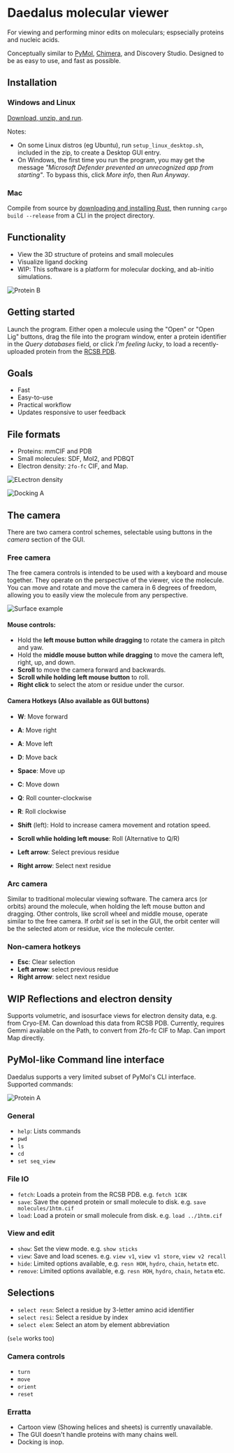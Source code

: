# Daedalus molecular viewer

[//]: # ([![Crate]&#40;https://img.shields.io/crates/v/daedalus.svg&#41;]&#40;https://crates.io/crates/daedalus&#41;)

For viewing and performing minor edits on moleculars; espsecially proteins and nucleic acids.

Conceptually similar to [PyMol](https://www.pymol.org/), [Chimera](https://www.cgl.ucsf.edu/chimera/), and Discovery Studio.
Designed to be as easy to use, and fast as possible.


## Installation

### Windows and Linux
[Download, unzip, and run](https://github.com/David-OConnor/daedalus/releases).


Notes:
- On some Linux distros (eg Ubuntu), run `setup_linux_desktop.sh`, included in the zip, to create a Desktop GUI entry.
- On Windows, the first time you run the program, you may get the message *"Microsoft Defender prevented an unrecognized app from starting"*. To bypass this, click *More info*, then *Run Anyway*.

### Mac

[//]: # (Compile from source by [downloading and installing Rust]&#40;https://www.rust-lang.org/tools/install&#41;, then running `cargo install daedalus` from a CLI.)
Compile from source by [downloading and installing Rust](https://www.rust-lang.org/tools/install), then running `cargo build --release` from a CLI
in the project directory.


## Functionality

- View the 3D structure of proteins and small molecules
- Visualize ligand docking
- WIP: This software is a platform for molecular docking, and ab-initio simulations.

![Protein B](screenshots/protein_b.png)


## Getting started
Launch the program. Either open a molecule using the "Open" or "Open Lig" buttons, drag the file into the program window,
enter a protein identifier in the *Query databases* field, or click *I'm feeling lucky*, to load a recently-uploaded protein
from the [RCSB PDB](https://www.rcsb.org/).


## Goals
- Fast
- Easy-to-use
- Practical workflow
- Updates responsive to user feedback


## File formats
- Proteins: mmCIF and PDB
- Small molecules: SDF, Mol2, and PDBQT
- Electron density: `2fo-fc` CIF, and Map.

![ELectron density](screenshots/iso_a.png)

![Docking A](screenshots/docking_a.png)

## The camera

There are two camera control schemes, selectable using buttons in the *camera* section of the GUI.

### Free camera
The free camera controls is intended to be used with a keyboard and mouse together. They operate on the perspective of 
the viewer, vice the molecule. You can move and rotate and move the camera
in 6 degrees of freedom, allowing you to easily view the molecule from any perspective.


![Surface example](screenshots/surface_a.png)


#### Mouse controls:
- Hold the **left mouse button while dragging** to rotate the camera in pitch and yaw.
- Hold the **middle mouse button while dragging** to move the camera left, right, up, and down.
- **Scroll** to move the camera forward and backwards.
- **Scroll while holding left mouse button** to roll.
- **Right click** to select the atom or residue under the cursor.


#### Camera Hotkeys (Also available as GUI buttons)
- **W**: Move forward
- **A**: Move right
- **A**: Move left
- **D**: Move back
- **Space**: Move up
- **C**: Move down
- **Q**: Roll counter-clockwise
- **R**: Roll clockwise

- **Shift** (left): Hold to increase camera movement and rotation speed.
- **Scroll whlie holding left mouse**: Roll (Alternative to Q/R)

- **Left arrow**: Select previous residue
- **Right arrow**: Select next residue


### Arc camera
Similar to traditional molecular viewing software. The camera arcs (or orbits) around the molecule, when holding the left
mouse button and dragging. Other controls, like scroll wheel and middle mouse, operate similar to the free camera.
If *orbit sel* is set in the GUI, the orbit center will be the selected atom or residue, vice the molecule center.



### Non-camera hotkeys
- **Esc**: Clear selection
- **Left arrow**: select previous residue
- **Right arrow**: select next residue


## WIP Reflections and electron density
Supports volumetric, and isosurface views for electron density data, e.g. from Cryo-EM. Can download
this data from RCSB PDB. Currently, requires Gemmi available on the Path, to convert from 2fo-fc CIF
to Map. Can import Map directly.


## PyMol-like Command line interface
Daedalus supports a very limited subset of PyMol's CLI interface. Supported commands:

![Protein A](screenshots/protein_a.png)


### General
- `help`: Lists commands
- `pwd`
- `ls`
- `cd`
- `set seq_view`

### File IO
- `fetch`: Loads a protein from the RCSB PDB. e.g. `fetch 1C8K`
- `save`: Save the opened protein or small molecule to disk. e.g. `save molecules/1htm.cif`
- `load`: Load a protein or small molecule from disk. e.g. `load ../1htm.cif`

### View and edit
- `show`: Set the view mode. e.g. `show sticks`
- `view`: Save and load scenes. e.g. `view v1`, `view v1 store`, `view v2 recall`
- `hide`: Limited options available, e.g. `resn HOH`, `hydro`, `chain`, `hetatm` etc.
- `remove`: Limited options available, e.g. `resn HOH`, `hydro`, `chain`, `hetatm` etc.

## Selections
- `select resn`: Select a residue by 3-letter amino acid identifier
- `select resi`: Select a residue by index
- `select elem`: Select an atom by element abbreviation

(`sele` works too)

### Camera controls
- `turn`
- `move`
- `orient`
- `reset`



### Erratta
- Cartoon view (Showing helices and sheets) is currently unavailable.
- The GUI doesn't handle proteins with many chains well.
- Docking is inop.


